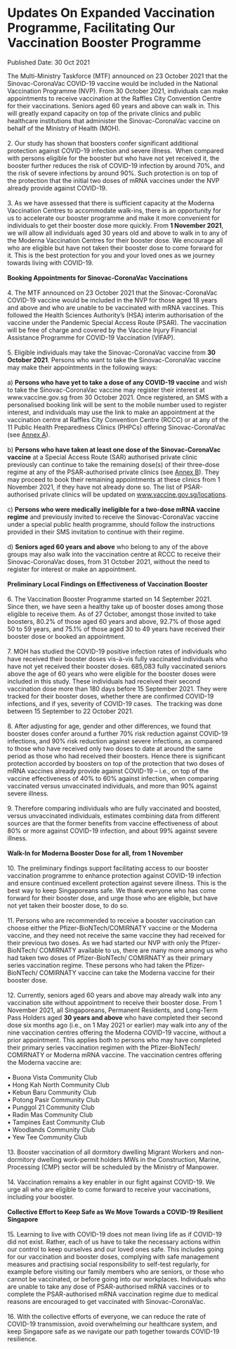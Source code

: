 <html>
    <meta http-equiv="Content-Type" content="text/html; charset=utf-8"/>
    <meta charset="utf-8"/>
    <title>Updates On Expanded Vaccination Programme, Facilitating Our Vaccination Booster Programme</title>
    <body><h1>Updates On Expanded Vaccination Programme, Facilitating Our Vaccination Booster Programme</h1>
    <p>Published Date: 30 Oct 2021</p> The Multi-Ministry Taskforce (MTF) announced on 23 October 2021 that the Sinovac-CoronaVac COVID-19 vaccine would be included in the National Vaccination Programme (NVP). From 30 October 2021, individuals can make appointments to receive vaccination at the Raffles City Convention Centre for their vaccinations. Seniors aged 60 years and above can walk in. This will greatly expand capacity on top of the private clinics and public healthcare institutions that administer the Sinovac-CoronaVac vaccine on behalf of the Ministry of Health (MOH).<br><br>2. Our study has shown that boosters confer significant additional protection against COVID-19 infection and severe illness.&nbsp; When compared with persons eligible for the booster but who have not yet received it, the booster further reduces the risk of COVID-19 infection by around 70%, and the risk of severe infections by around 90%. Such protection is on top of the protection that the initial two doses of mRNA vaccines under the NVP already provide against COVID-19.&nbsp;<br>&nbsp;<br>3. As we have assessed that there is sufficient capacity at the Moderna Vaccination Centres to accommodate walk-ins, there is an opportunity for us to accelerate our booster programme and make it more convenient for individuals to get their booster dose more quickly. From <strong>1 November 2021</strong>, we will allow all individuals aged 30 years old and above to walk in to any of the Moderna Vaccination Centres for their booster dose. We encourage all who are eligible but have not taken their booster dose to come forward for it. This is the best protection for you and your loved ones as we journey towards living with COVID-19.<br><br><strong>Booking Appointments for Sinovac-CoronaVac Vaccinations</strong><br><br>4. The MTF announced on 23 October 2021 that the Sinovac-CoronaVac COVID-19 vaccine would be included in the NVP for those aged 18 years and above and who are unable to be vaccinated with mRNA vaccines. This followed the Health Sciences Authority’s (HSA) interim authorisation of the vaccine under the Pandemic Special Access Route (PSAR). The vaccination will be free of charge and covered by the Vaccine Injury Financial Assistance Programme for COVID-19 Vaccination (VIFAP).<br><br>5. Eligible individuals may take the Sinovac-CoronaVac vaccine from <strong>30 October 2021</strong>. Persons who want to take the Sinovac-CoronaVac vaccine may make their appointments in the following ways:&nbsp;<br><br>a) <strong>Persons who have yet to take a dose of any COVID-19 vaccine</strong> and wish to take the Sinovac-CoronaVac vaccine may register their interest at www.vaccine.gov.sg from 30 October 2021. Once registered, an SMS with a personalised booking link will be sent to the mobile number used to register interest, and individuals may use the link to make an appointment at the vaccination centre at Raffles City Convention Centre (RCCC) or at any of the 11 Public Health Preparedness Clinics (PHPCs) offering Sinovac-CoronaVac (see <a href="/docs/librariesprovider5/default-document-library/mtf-press-release-30-oct-2021---annex-a.pdf?sfvrsn=d5cc97d4_0" title="Annex A">Annex A</a>).<br><br>b) <strong>Persons who have taken at least one dose of the Sinovac-CoronaVac vaccine</strong> at a Special Access Route (SAR) authorised private clinic previously can continue to take the remaining dose(s) of their three-dose regime at any of the PSAR-authorised private clinics (see <a href="/docs/librariesprovider5/default-document-library/mtf-press-release-30-oct-2021---annex-b.pdf?sfvrsn=c46f9928_0" title="Annex B">Annex B</a>). They may proceed to book their remaining appointments at these clinics from 1 November 2021, if they have not already done so.&nbsp;The list of PSAR-authorised private clinics will be updated on&nbsp;<a href="http://www.vaccine.gov.sg/locations" title="" target="">www.vaccine.gov.sg/locations</a>.<br><br>c) <strong>Persons who were medically ineligible for a two-dose mRNA vaccine regime</strong> and previously invited to receive the Sinovac-CoronaVac vaccine under a special public health programme, should follow the instructions provided in their SMS invitation to continue with their regime.&nbsp;<br><br>d) <strong>Seniors aged 60 years and above</strong> who belong to any of the above groups may also walk into the vaccination centre at RCCC to receive their Sinovac-CoronaVac doses, from 31 October 2021, without the need to register for interest or make an appointment.&nbsp;<br><br><strong>Preliminary Local Findings on Effectiveness of Vaccination Booster&nbsp;</strong><br><br>6. The Vaccination Booster Programme started on 14 September 2021. Since then, we have seen a healthy take up of booster doses among those eligible to receive them. As of 27 October, amongst those invited to take boosters, 80.2% of those aged 60 years and above, 92.7% of those aged 50 to 59 years, and 75.1% of those aged 30 to 49 years have received their booster dose or booked an appointment.&nbsp;<br><br>7. MOH has studied the COVID-19 positive infection rates of individuals who have received their booster doses vis-à-vis fully vaccinated individuals who have not yet received their booster doses. 685,083 fully vaccinated seniors above the age of 60 years who were eligible for the booster doses were included in this study. These individuals had received their second vaccination dose more than 180 days before 15 September 2021. They were tracked for their booster doses, whether there are confirmed COVID-19 infections, and if yes, severity of COVID-19 cases.&nbsp; The tracking was done between 15 September to 22 October 2021.<br><br>8. After adjusting for age, gender and other differences, we found that booster doses confer around a further 70% risk reduction against COVID-19 infections, and 90% risk reduction against severe infections, as compared to those who have received only two doses to date at around the same period as those who had received their boosters. Hence there is significant protection accorded by boosters on top of the protection that two doses of mRNA vaccines already provide against COVID-19 – i.e., on top of the vaccine effectiveness of 40% to 60% against infection, when comparing vaccinated versus unvaccinated individuals, and more than 90% against severe illness.&nbsp;&nbsp;<br><br>9. Therefore comparing individuals who are fully vaccinated and boosted, versus unvaccinated individuals, estimates combining data from different sources are that the former benefits from vaccine effectiveness of about 80% or more against COVID-19 infection, and about 99% against severe illness.&nbsp;<br><br><strong>Walk-In for Moderna Booster Dose for all, from 1 November</strong><br><br>10. The preliminary findings support facilitating access to our booster vaccination programme to enhance protection against COVID-19 infection and ensure continued excellent protection against severe illness. This is the best way to keep Singaporeans safe. We thank everyone who has come forward for their booster dose, and urge those who are eligible, but have not yet taken their booster dose, to do so.<br><br>11. Persons who are recommended to receive a booster vaccination can choose either the Pfizer-BioNTech/COMIRNATY vaccine or the Moderna vaccine, and they need not receive the same vaccine they had received for their previous two doses. As we had started our NVP with only the Pfizer-BioNTech/ COMIRNATY available to us, there are many more among us who had taken two doses of Pfizer-BioNTech/ COMIRNATY as their primary series vaccination regime. These persons who had taken the Pfizer-BioNTech/ COMIRNATY vaccine can take the Moderna vaccine for their booster dose.<br><br>12. Currently, seniors aged 60 years and above may already walk into any vaccination site without appointment to receive their booster dose. From 1 November 2021, all Singaporeans, Permanent Residents, and Long-Term Pass Holders aged <strong>30 years and above</strong> who have completed their second dose six months ago (i.e., on 1 May 2021 or earlier) may walk into any of the nine vaccination centres offering the Moderna COVID-19 vaccine, without a prior appointment. This applies both to persons who may have completed their primary series vaccination regimen with the Pfizer-BioNTech/ COMIRNATY or Moderna mRNA vaccine. The vaccination centres offering the Moderna vaccine are:<br><br>• Buona Vista Community Club<br>• Hong Kah North Community Club<br>• Kebun Baru Community Club<br>• Potong Pasir Community Club<br>• Punggol 21 Community Club<br>• Radin Mas Community Club<br>• Tampines East Community Club<br>• Woodlands Community Club<br>• Yew Tee Community Club<br><br>13. Booster vaccination of all dormitory dwelling Migrant Workers and non-dormitory dwelling work-permit holders MWs in the Construction, Marine, Processing (CMP) sector will be scheduled by the Ministry of Manpower.&nbsp;<br><br>14. Vaccination remains a key enabler in our fight against COVID-19. We urge all who are eligible to come forward to receive your vaccinations, including your booster.<br><br><strong>Collective Effort to Keep Safe as We Move Towards a COVID-19 Resilient Singapore</strong><br><br>15. Learning to live with COVID-19 does not mean living life as if COVID-19 did not exist. Rather, each of us have to take the necessary actions within our control to keep ourselves and our loved ones safe. This includes going for our vaccination and booster doses, complying with safe management measures and practising social responsibility to self-test regularly, for example before visiting our family members who are seniors, or those who cannot be vaccinated, or before going into our workplaces. Individuals who are unable to take any dose of PSAR-authorised mRNA vaccines or to complete the PSAR-authorised mRNA vaccination regime due to medical reasons are encouraged to get vaccinated with Sinovac-CoronaVac.<br><br>16. With the collective efforts of everyone, we can reduce the rate of COVID-19 transmission, avoid overwhelming our healthcare system, and keep Singapore safe as we navigate our path together towards COVID-19 resilience.</body>
</html>